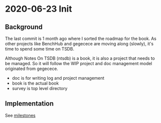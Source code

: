 # 2020-06-23 Init

## Background

The last commit is 1 month ago where I sorted the roadmap for the book.
As other projects like BenchHub and gegecece are moving along (slowly), it's time to spend some time on TSDB.

Although Notes On TSDB (ntsdb) is a book, it is also a project that needs to be managed.
So it will follow the WIP project and doc management model originated from gegecece.

- doc is for writing log and project management
- book is the actual book
- survey is top level directory

## Implementation

See [milestones](../milestones)